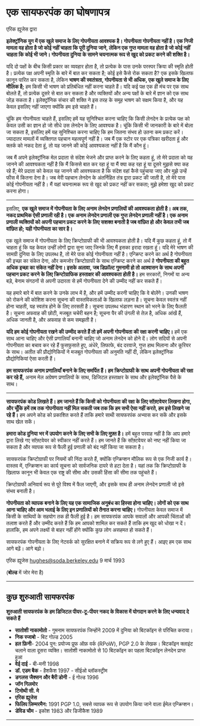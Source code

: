 # एक सायफरपंक का घोषणापत्र

एरिक ह्यूजेस द्वारा

**इलेक्ट्रॉनिक युग में एक खुले समाज के लिए गोपनीयता आवश्यक है।
गोपनीयता गोपनीयता नहीं है। एक निजी मामला वह होता है जो कोई
नहीं चाहता कि पूरी दुनिया जाने, लेकिन एक गुप्त मामला
वह होता है जो कोई नहीं चाहता कि कोई भी जाने। गोपनीयता
दुनिया के सामने चयनात्मक रूप से खुद को प्रकट करने की शक्ति है।**

यदि दो पक्षों के बीच किसी प्रकार का व्यवहार होता है, तो प्रत्येक के पास
उनके परस्पर क्रिया की स्मृति होती है। प्रत्येक पक्ष अपनी
स्मृति के बारे में बात कर सकता है; कोई इसे कैसे रोक सकता है? एक
इसके खिलाफ कानून पारित कर सकता है, लेकिन **भाषण की स्वतंत्रता, गोपनीयता से भी
अधिक, एक खुले समाज के लिए मौलिक है;** हम
किसी भी भाषण को प्रतिबंधित नहीं करना चाहते हैं। यदि कई पक्ष
एक ही मंच पर एक साथ बोलते हैं, तो प्रत्येक दूसरे से बात कर सकता है
और व्यक्तियों और
अन्य पक्षों के बारे में ज्ञान को एक साथ जोड़ सकता है। इलेक्ट्रॉनिक संचार की शक्ति ने
इस तरह के समूह भाषण को सक्षम किया है, और यह केवल इसलिए नहीं जाएगा
क्योंकि हम इसे चाहते हैं।

चूंकि हम गोपनीयता चाहते हैं, इसलिए हमें यह सुनिश्चित करना चाहिए कि किसी लेनदेन के
प्रत्येक पक्ष को केवल उसी का ज्ञान हो जो सीधे
उस लेनदेन के लिए आवश्यक है। चूंकि किसी भी जानकारी के बारे में
बोला जा सकता है, इसलिए हमें यह सुनिश्चित करना चाहिए कि हम जितना संभव हो उतना कम प्रकट करें।
ज्यादातर मामलों में व्यक्तिगत पहचान महत्वपूर्ण नहीं है। जब मैं
एक स्टोर पर एक पत्रिका खरीदता हूं और क्लर्क को नकद देता हूं, तो यह
जानने की कोई आवश्यकता नहीं है कि मैं कौन हूं।

जब मैं अपने इलेक्ट्रॉनिक मेल प्रदाता से संदेश भेजने और प्राप्त करने के लिए कहता हूं, तो मेरे
प्रदाता को यह जानने की आवश्यकता नहीं है कि मैं किससे बात कर रहा हूं या मैं क्या कह रहा हूं या दूसरे मुझसे क्या कह रहे हैं; मेरे
प्रदाता को केवल यह जानने की आवश्यकता है कि संदेश वहां कैसे पहुंचाया जाए और
मुझे उन्हें फीस में कितना देना है। जब मेरी पहचान
लेनदेन के अंतर्निहित तंत्र द्वारा प्रकट की जाती है, तो मेरे पास कोई
गोपनीयता नहीं है। मैं यहां चयनात्मक रूप से खुद को प्रकट नहीं कर सकता; मुझे हमेशा
खुद को प्रकट करना होगा।

---

इसलिए, **एक खुले समाज में गोपनीयता के लिए अनाम
लेनदेन प्रणालियों की आवश्यकता होती है। अब तक, नकद प्राथमिक
ऐसी प्रणाली रही है। एक अनाम लेनदेन प्रणाली एक
गुप्त लेनदेन प्रणाली नहीं है। एक अनाम प्रणाली व्यक्तियों को अपनी पहचान प्रकट करने के लिए सशक्त बनाती है जब वांछित हो और केवल
तभी जब वांछित हो; यही गोपनीयता का सार है।**

एक खुले समाज में गोपनीयता के लिए क्रिप्टोग्राफी की भी आवश्यकता होती है। यदि मैं
कुछ कहता हूं, तो मैं चाहता हूं कि यह केवल उन्हीं लोगों द्वारा सुना जाए जिनके लिए मैं इसका इरादा रखता हूं।
यदि मेरे भाषण की सामग्री दुनिया के लिए उपलब्ध है, तो मेरे पास
कोई गोपनीयता नहीं है। एन्क्रिप्ट करने का अर्थ है गोपनीयता की इच्छा का संकेत देना,
और कमजोर क्रिप्टोग्राफी के साथ एन्क्रिप्ट करने का अर्थ है **गोपनीयता की बहुत
अधिक इच्छा का संकेत नहीं देना। इसके अलावा, जब डिफ़ॉल्ट गुमनामी हो तो आश्वासन के साथ अपनी पहचान प्रकट करने के लिए
क्रिप्टोग्राफिक हस्ताक्षर की आवश्यकता होती है।** हम सरकारों,
निगमों या अन्य बड़े, बेनाम संगठनों से
अपनी उदारता से हमें गोपनीयता देने की उम्मीद नहीं कर सकते हैं।

यह हमारे बारे में बात करने के उनके लाभ में है, और हमें उम्मीद करनी चाहिए
कि वे बोलेंगे। उनकी भाषण को रोकने की कोशिश करना सूचना की
वास्तविकताओं के खिलाफ लड़ना है। सूचना केवल
स्वतंत्र नहीं होना चाहती, यह स्वतंत्र होने के लिए तरसती है। सूचना उपलब्ध भंडारण स्थान को भरने के लिए फैलती है। सूचना अफवाह की छोटी,
मजबूत चचेरी बहन है; सूचना पैर की उंगली से तेज़ है, अधिक आंखें हैं,
अधिक जानती है, और अफवाह से कम समझती है।

**यदि हम कोई गोपनीयता रखने की उम्मीद करते हैं तो हमें अपनी गोपनीयता की रक्षा करनी चाहिए।**
हमें एक साथ आना चाहिए और ऐसी प्रणालियाँ बनानी चाहिए जो
अनाम लेनदेन को होने दें। लोग सदियों से अपनी गोपनीयता का बचाव कर रहे हैं
फुसफुसाते हुए, अंधेरे, लिफाफे, बंद दरवाजे, गुप्त हाथ मिलाना और
कूरियर के साथ। अतीत की प्रौद्योगिकियों ने मजबूत
गोपनीयता की अनुमति नहीं दी, लेकिन इलेक्ट्रॉनिक प्रौद्योगिकियां ऐसा करती हैं।

**हम सायफरपंक अनाम
प्रणालियाँ बनाने के लिए समर्पित हैं। हम क्रिप्टोग्राफी के साथ अपनी गोपनीयता की रक्षा कर रहे हैं,**
अनाम मेल अग्रेषण प्रणालियों के साथ, डिजिटल हस्ताक्षर के साथ और इलेक्ट्रॉनिक पैसे के साथ।

---

**सायफरपंक कोड लिखते हैं। हम जानते हैं कि किसी को
गोपनीयता की रक्षा के लिए सॉफ़्टवेयर लिखना होगा, और चूँकि हमें
तब तक गोपनीयता नहीं मिल सकती जब तक कि हम सभी ऐसा नहीं करते, हम इसे लिखने जा रहे हैं।** हम
अपने कोड को प्रकाशित करते हैं ताकि हमारे साथी सायफरपंक अभ्यास कर सकें और
इसके साथ खेल सकें।

**हमारा कोड दुनिया भर में उपयोग करने के लिए सभी के लिए मुफ़्त है।** हमें बहुत
परवाह नहीं है कि आप हमारे द्वारा लिखे गए सॉफ़्टवेयर को स्वीकार नहीं करते हैं। हम
जानते हैं कि सॉफ़्टवेयर को नष्ट नहीं किया जा सकता है और व्यापक रूप से
फैली हुई प्रणाली को बंद नहीं किया जा सकता है।

सायफरपंक क्रिप्टोग्राफी पर नियमों की निंदा करते हैं, क्योंकि
एन्क्रिप्शन मौलिक रूप से एक निजी कार्य है। वास्तव में, एन्क्रिप्शन का कार्य
सूचना को सार्वजनिक दायरे से हटा देता है। यहां तक ​​कि क्रिप्टोग्राफी के खिलाफ कानून भी केवल
एक राष्ट्र की सीमा और उसकी हिंसा की सीमा तक पहुंचते हैं।

क्रिप्टोग्राफी अनिवार्य रूप से पूरे विश्व में फैल जाएगी,
और इसके साथ ही अनाम लेनदेन प्रणाली जो इसे
संभव बनाती है।

**गोपनीयता को व्यापक बनाने के लिए यह एक सामाजिक
अनुबंध का हिस्सा होना चाहिए। लोगों को एक साथ आना चाहिए और आम
भलाई के लिए इन प्रणालियों को तैनात करना चाहिए।** गोपनीयता केवल
समाज में किसी के साथियों के सहयोग तक ही फैली हुई है। हम सायफरपंक आपके सवालों और आपकी चिंताओं की तलाश करते हैं और
उम्मीद करते हैं कि हम आपको शामिल कर सकते हैं ताकि हम
खुद को धोखा न दें। हालांकि, हम अपने
लक्ष्यों से बाहर नहीं होंगे क्योंकि कुछ लोग असहमत हो सकते हैं।

सायफरपंक गोपनीयता के लिए नेटवर्क को सुरक्षित बनाने में सक्रिय रूप से लगे हुए हैं। आइए हम एक साथ आगे बढ़ें।
आगे बढ़ो।

एरिक ह्यूजेस <hughes@soda.berkeley.edu>
9 मार्च 1993

(**बोल्ड** में जोर मेरा है)

---

## कुछ शुरुआती सायफरपंक

**शुरुआती सायफरपंक के
हम डिजिटल पीयर-टू-पीयर नकद के
विकास में योगदान करने के लिए धन्यवाद दे सकते हैं**

* **सातोशी नाकामोतो** - गुमनाम सायफरपंक जिन्होंने
2009 में दुनिया को बिटकॉइन से परिचित कराया।
* **निक स्जाबो** - बिट गोल्ड 2005
* **हल फ़िनी**- 2004 पुन: प्रयोज्य प्रूफ ऑफ़ वर्क (RPoW),
PGP 2.0 के लेखक। बिटकॉइन क्लाइंट चलाने वाला दूसरा व्यक्ति। सातोशी नाकामोतो से 10 बिटकॉइन का पहला बिटकॉइन लेनदेन प्राप्त हुआ
* **वेई दाई** - बी-मनी 1998
* **डॉ. एडम बैक** - हैशकैश 1997 - सीईओ
ब्लॉकस्ट्रीम
* **डगलस जैक्सन और बैरी डोनी** - ई गोल्ड
1996
 * **जॉन गिलमोर**
 * **टिमोथी सी. मे**
 * **एरिक ह्यूजेस**
* **फिलिप ज़िम्मरमैन:** 1991 PGP 1.0, सबसे
व्यापक रूप से उपयोग किया जाने वाला ईमेल एन्क्रिप्शन।
* **डेविड चौम** - इकोश 1983 और डिजीकैश 1989

---
